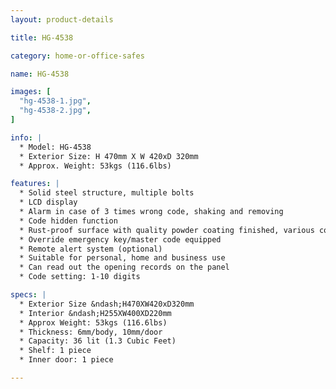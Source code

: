 ```yaml
---
layout: product-details

title: HG-4538

category: home-or-office-safes

name: HG-4538

images: [
  "hg-4538-1.jpg",
  "hg-4538-2.jpg",
]

info: |
  * Model: HG-4538
  * Exterior Size: H 470mm X W 420xD 320mm
  * Approx. Weight: 53kgs (116.6lbs)

features: |
  * Solid steel structure, multiple bolts
  * LCD display
  * Alarm in case of 3 times wrong code, shaking and removing
  * Code hidden function
  * Rust-proof surface with quality powder coating finished, various colors available
  * Override emergency key/master code equipped
  * Remote alert system (optional)
  * Suitable for personal, home and business use
  * Can read out the opening records on the panel
  * Code setting: 1-10 digits

specs: |
  * Exterior Size &ndash;H470XW420xD320mm
  * Interior &ndash;H255XW400XD220mm
  * Approx Weight: 53kgs (116.6lbs)
  * Thickness: 6mm/body, 10mm/door
  * Capacity: 36 lit (1.3 Cubic Feet)
  * Shelf: 1 piece
  * Inner door: 1 piece

---
```



